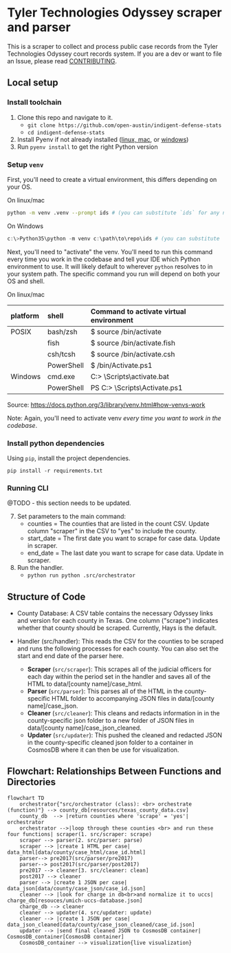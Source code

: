 # Tyler Technologies Odyssey scraper and parser

This is a scraper to collect and process public case records from the Tyler Technologies Odyssey court records system. If you are a dev or want to file an Issue, please read [CONTRIBUTING](CONTRIBUTING.md).

## Local setup

### Install toolchain

1. Clone this repo and navigate to it.
   - `git clone https://github.com/open-austin/indigent-defense-stats`
   - `cd indigent-defense-stats`
2. Install Pyenv if not already installed ([linux, mac](https://github.com/pyenv/pyenv), or [windows](https://github.com/pyenv-win/pyenv-win))
3. Run `pyenv install` to get the right Python version

### Setup `venv`

First, you'll need to create a virtual environment, this differs depending on your OS.

On linux/mac

```bash
python -m venv .venv --prompt ids # (you can substitute `ids` for any name you want)
```

On Windows

```powershell
c:\>Python35\python -m venv c:\path\to\repo\ids # (you can substitute `ids` for any name you want)
```

Next, you'll need to "activate" the venv. You'll need to run this command every time you work in the codebase and tell your IDE which Python environment to use. It will likely default to wherever `python` resolves to in your system path. The specific command you run will depend on both your OS and shell.

On linux/mac

| platform | shell      | Command to activate virtual environment |
| :------- | :--------- | :-------------------------------------- |
| POSIX    | bash/zsh   | $ source <venv>/bin/activate            |
|          | fish       | $ source <venv>/bin/activate.fish       |
|          | csh/tcsh   | $ source <venv>/bin/activate.csh        |
|          | PowerShell | $ <venv>/bin/Activate.ps1               |
| Windows  | cmd.exe    | C:\> <venv>\Scripts\activate.bat        |
|          | PowerShell | PS C:\> <venv>\Scripts\Activate.ps1     |

Source: https://docs.python.org/3/library/venv.html#how-venvs-work

Note: Again, you'll need to activate venv _every time you want to work in the codebase_.

### Install python dependencies

Using `pip`, install the project dependencies.

```shell
pip install -r requirements.txt
```

### Running CLI

@TODO - this section needs to be updated.

7. Set parameters to the main command:
   - counties = The counties that are listed in the count CSV. Update column "scraper" in the CSV to "yes" to include the county.
   - start_date = The first date you want to scrape for case data. Update in scraper.
   - end_date = The last date you want to scrape for case data. Update in scraper.
8. Run the handler.
   - `python run python .src/orchestrator`

## Structure of Code

- County Database: A CSV table contains the necessary Odyssey links and version for each county in Texas. One column ("scrape") indicates whether that county should be scraped. Currently, Hays is the default.
- Handler (src/handler): This reads the CSV for the counties to be scraped and runs the following processes for each county. You can also set the start and end date of the parser here.

  - **Scraper** (`src/scraper`): This scrapes all of the judicial officers for each day within the period set in the handler and saves all of the HTML to data/[county name]/case_html.
  - **Parser** (`src/parser`): This parses all of the HTML in the county-specific HTML folder to accompanying JSON files in data/[county name]/case_json.
  - **Cleaner** (`src/cleaner`): This cleans and redacts information in in the county-specific json folder to a new folder of JSON files in data/[county name]/case_json_cleaned.
  - **Updater** (`src/updater`): This pushed the cleaned and redacted JSON in the county-specific cleaned json folder to a container in CosmosDB where it can then be use for visualization.

## Flowchart: Relationships Between Functions and Directories

```mermaid
flowchart TD
    orchestrator{"src/orchestrator (class): <br> orchestrate (function)"} --> county_db[resources/texas_county_data.csv]
    county_db  --> |return counties where 'scrape' = 'yes'| orchestrator
    orchestrator -->|loop through these counties <br> and run these four functions| scraper(1. src/scraper: scrape)
    scraper --> parser(2. src/parser: parse)
    scraper --> |create 1 HTML per case| data_html[data/county/case_html/case_id.html]
    parser--> pre2017(src/parser/pre2017)
    parser--> post2017(src/parser/post2017)
    pre2017 --> cleaner[3. src/cleaner: clean]
    post2017 --> cleaner
    parser --> |create 1 JSON per case| data_json[data/county/case_json/case_id.json]
    cleaner --> |look for charge in db<br>and normalize it to uccs| charge_db[resouces/umich-uccs-database.json]
    charge_db --> cleaner
    cleaner --> updater(4. src/updater: update)
    cleaner --> |create 1 JSON per case| data_json_cleaned[data/county/case_json_cleaned/case_id.json]
    updater --> |send final cleaned JSON to CosmosDB container| CosmosDB_container[CosmosDB container]
    CosmosDB_container --> visualization{live visualization}
```
